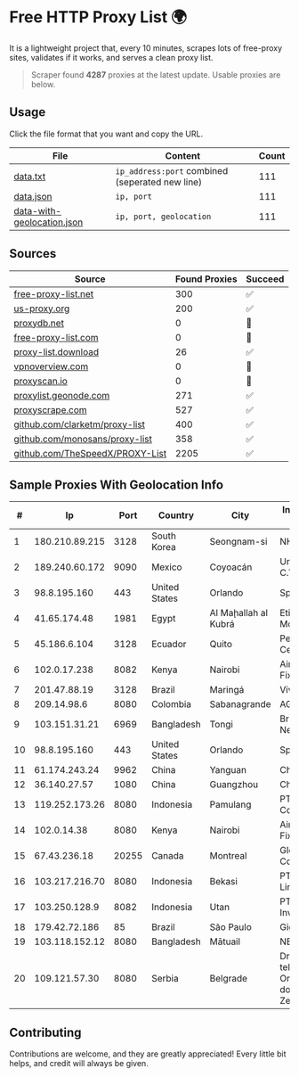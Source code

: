 
# Free HTTP Proxy List 🌍

It is a lightweight project that, every 10 minutes, scrapes lots of free-proxy sites, validates if it works, and serves a clean proxy list.


> Scraper found **4287** proxies at the latest update. Usable proxies are below.

## Usage

Click the file format that you want and copy the URL.


|File|Content|Count|
|----|-------|-----|
|[data.txt](https://raw.githubusercontent.com/themiralay/Proxy-List-World/master/data.txt)|`ip_address:port` combined (seperated new line)|111|
|[data.json](https://raw.githubusercontent.com/themiralay/Proxy-List-World/master/data.json)|`ip, port`|111|
|[data-with-geolocation.json](https://raw.githubusercontent.com/themiralay/Proxy-List-World/master/data-with-geolocation.json)|`ip, port, geolocation`|111|

## Sources

|Source|Found Proxies|Succeed|
|------|-------------|-------|
|[free-proxy-list.net](https://free-proxy-list.net)|300|✅|
|[us-proxy.org](https://www.us-proxy.org)|200|✅|
|[proxydb.net](http://proxydb.net)|0|🚫|
|[free-proxy-list.com](https://free-proxy-list.com/?page=&port=&type%5B%5D=http&type%5B%5D=https&up_time=0&search=Search)|0|🚫|
|[proxy-list.download](https://www.proxy-list.download/HTTP)|26|✅|
|[vpnoverview.com](https://vpnoverview.com/privacy/anonymous-browsing/free-proxy-servers)|0|🚫|
|[proxyscan.io](https://www.proxyscan.io)|0|🚫|
|[proxylist.geonode.com](https://proxylist.geonode.com/api/proxy-list?limit=300&page=1&sort_by=lastChecked&sort_type=desc&protocols=http,https)|271|✅|
|[proxyscrape.com](https://api.proxyscrape.com/v2/?request=displayproxies&protocol=http&timeout=10000&country=all&ssl=all&anonymity=all)|527|✅|
|[github.com/clarketm/proxy-list](https://raw.githubusercontent.com/clarketm/proxy-list/master/proxy-list-raw.txt)|400|✅|
|[github.com/monosans/proxy-list](https://raw.githubusercontent.com/monosans/proxy-list/main/proxies/http.txt)|358|✅|
|[github.com/TheSpeedX/PROXY-List](https://raw.githubusercontent.com/TheSpeedX/PROXY-List/master/http.txt)|2205|✅|


## Sample Proxies With Geolocation Info

|#|Ip|Port|Country|City|Internet Service Provider|
|-|--|----|-------|----|-------------------------|
|1|180.210.89.215|3128|South Korea|Seongnam-si|NHNCLOUD|
|2|189.240.60.172|9090|Mexico|Coyoacán|Uninet S.A. de C.V.|
|3|98.8.195.160|443|United States|Orlando|Spectrum|
|4|41.65.174.48|1981|Egypt|Al Maḩallah al Kubrá|Etisalat Misr Mobile BB|
|5|45.186.6.104|3128|Ecuador|Quito|Perez Tito Julio Cesar|
|6|102.0.17.238|8082|Kenya|Nairobi|Airtel KE Mobile & Fixed Internet|
|7|201.47.88.19|3128|Brazil|Maringá|Vivo|
|8|209.14.98.6|8080|Colombia|Sabanagrande|AGIS|
|9|103.151.31.21|6969|Bangladesh|Tongi|Bright Star Network|
|10|98.8.195.160|443|United States|Orlando|Spectrum|
|11|61.174.243.24|9962|China|Yanguan|China Telecom|
|12|36.140.27.57|1080|China|Guangzhou|China Mobile|
|13|119.252.173.26|8080|Indonesia|Pamulang|PT Indonesia Comnets Plus|
|14|102.0.14.38|8080|Kenya|Nairobi|Airtel KE Mobile & Fixed Internet|
|15|67.43.236.18|20255|Canada|Montreal|GloboTech Communications|
|16|103.217.216.70|8080|Indonesia|Bekasi|PT. Infotama Lintas Global|
|17|103.250.128.9|8082|Indonesia|Utan|PT Asri Global Investama|
|18|179.42.72.186|85|Brazil|São Paulo|Giga Sul Telecom|
|19|103.118.152.12|8080|Bangladesh|Mātuail|NEXTGENONLINE|
|20|109.121.57.30|8080|Serbia|Belgrade|Drustvo za telekomunikacije Orion telekom doo Beograd-Zemun|



## Contributing

Contributions are welcome, and they are greatly appreciated! Every
little bit helps, and credit will always be given.

